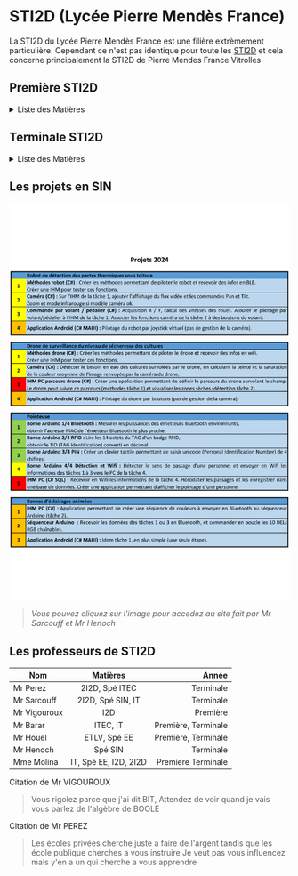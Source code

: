 STI2D (Lycée Pierre Mendès France)
=


La STI2D du Lycée Pierre Mendès France est une filière extrèmement particulière. Cependant ce n'est pas identique pour toute les [STI2D](https://tinyurl.com/yc7ftfbj) et cela concerne principalement la STI2D de Pierre Mendes France Vitrolles

## Première STI2D

<details>
<summary>Liste des Matières</summary>
<br>

### Spécialités

#### I2D

La matière **I2D** en première est un mélange de d'électricité et de mécanique. I2D signifie "Ingénieurie et Dévellopement Durable". Durant les cours on y apprend les bases d'éclectricité, les languages binaires et hexadécimal et le cablâge et les bases de l'électronique. Mais aussi les schémas cinématiques, les trajectoires et les mouvements et les forces et les vecteurs.

#### IT

La matière **IT** en première consiste à appliquer des techniques de conception, programmation, et réalisation. IT signifie "Innovation technologique". Durant les cours on y fait des projets que l'on doit présenter à la fin de l'année qui nous permet de manipuler des logiciel comme SolidWorks ou du programmer en C++ sur des cartes Arduino.

#### Maths Physique-Chimie

Les deux spécialités **Maths Physique-Chimie** sont basées sur les enseignements techniques en approfondissant la mécanique et des sujets mathématiques orientés technique.

### Matières Générales

#### Français

En première STI2D, il y a moins d'heures de **français** qu'en première générale, l'épreuve anticipée du BAC de français se déroule de manière différente avec une épreuve écrite comportant un sujet de contraction et un essai à rediger ou un commentaire de texte avec problématique donnée.

#### ETLV

La matière **ETLV** à lieu une fois par semaine et est géniale. Nous y regardons des vidéos du genre "Listening, Listening, Listening". Ou encore "Learn with your ears, not with your eyes", mais aussi "Greenhouse gases".

#### Autres Matères

Les autres matières ne sont pas bien différentes, cependant il y a moins d'heures que les généraux à causes des spécialitées (I2D, IT, Maths et Physique-Chimie).

</details>

## Terminale STI2D

<details>
<summary>Liste des Matières</summary>


### Spécialités

#### 2I2D

La matière **2I2D** en terminale est un mélange de de réseau et de mécanique. 2I2D signifie "Innovation, Ingénieurie et Dévellopement Durable". Durant les cours on y apprend le réseau, les liaisons séries et le cablâge et les bases de l'électronique. Mais aussi la descente de charges, les calculs d'accélération, de vitesse et les lois de la mécanique statique.

#### Option de Spécialités

En première, on doit choisir entre plusieurs options qui consituront 6 heures de notre emplois du temps de terminale, c'est aussi là que nous prépareront notre projet de grand oral du BAC :
- SIN
- ITEC
- EE
- AC

##### SIN

L'option **SIN** est la meilleure de toute, on y fait de l'électronique et de l'informatique. SIN signifie Système d'Information et Numérique

##### ITEC

L'option **ITEC** est la deuxième meilleure de toute, on y fait de la modélisation 3D, des calculs de forces et de vecteurs. ITEC signifie Innovation Technologique et Eco Comception

##### EE

L'option **EE** est la ***PIRE*** de toute, on y fait **RIEN** sauf des entrainements pour le grand oral du bac. EE signifie Énergie et Environnement.

##### AC

L'option **AC** n'est pas disponible au lycée Pierre Mendès France. AC signifie Architecture et Construction.

#### Maths Physique-Chimie

Les deux spécialités **Maths Physique-Chimie** sont basées sur les enseignements techniques en approfondissant la mécanique et des sujets mathématiques orientés technique.

### Matières Générales

#### Philo

En terminale STI2D, il y a moins 2 fois mouins d'heures de **philo** qu'en terminale générale, l'épreuve du BAC de philo se déroule de manière différente avec une épreuve écrite comportant un sujet de contraction et un essai à rediger ou un commentaire de texte avec problématique donnée.

#### Autres Matères


Les autres matières ne sont pas bien différentes, cependant il y a moins d'heures que les généraux à causes des spécialitées (I2D, IT, Maths et Physique-Chimie).

</details>

## Les projets en SIN

<a href="https://sites.google.com/site/sinlpmf/projets-et-grand-oral?authuser=0
" target="_blank"><img src="ProjetsChoix-1.png"
width="512"  /></a>

> _Vous pouvez cliquez sur l'image pour accedez au site fait par Mr Sarcouff et Mr Henoch_

## Les professeurs de STI2D

Nom | Matières | Année
---|:---:|---:
Mr Perez | 2I2D, Spé ITEC | Terminale
Mr Sarcouff | 2I2D, Spé SIN, IT | Terminale
Mr Vigouroux | I2D | Première
Mr Barar | ITEC, IT | Première, Terminale
Mr Houel | ETLV, Spé EE | Première, Terminale
Mr Henoch | Spé SIN | Terminale
Mme Molina | IT, Spé EE, I2D, 2I2D | Premiere Terminale 

Citation de Mr VIGOUROUX
> Vous rigolez parce que j'ai dit BIT,
> Attendez de voir quand je vais vous parlez de l'algèbre de BOOLE

Citation de Mr PEREZ
> Les écoles privées cherche juste a faire de l'argent
> tandis que les école publique cherches a vous instruire
> Je veut pas vous influencez mais y'en a un qui cherche a vous apprendre
